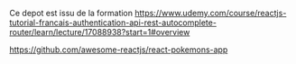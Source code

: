 Ce depot est issu de la formation 
https://www.udemy.com/course/reactjs-tutorial-francais-authentication-api-rest-autocomplete-router/learn/lecture/17088938?start=1#overview 






https://github.com/awesome-reactjs/react-pokemons-app
